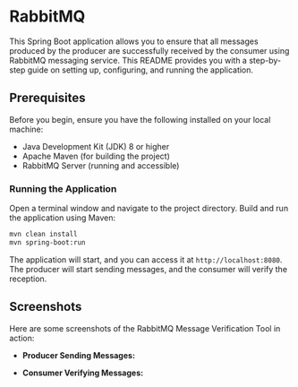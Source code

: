 # RabbitMQ

This Spring Boot application allows you to ensure that all messages produced by the producer are successfully received by the consumer using RabbitMQ messaging service. This README provides you with a step-by-step guide on setting up, configuring, and running the application.

## Prerequisites

Before you begin, ensure you have the following installed on your local machine:

- Java Development Kit (JDK) 8 or higher
- Apache Maven (for building the project)
- RabbitMQ Server (running and accessible)

### Running the Application

Open a terminal window and navigate to the project directory. Build and run the application using Maven:

```bash
mvn clean install
mvn spring-boot:run
```

The application will start, and you can access it at `http://localhost:8080`. The producer will start sending messages, and the consumer will verify the reception.

## Screenshots

Here are some screenshots of the RabbitMQ Message Verification Tool in action:
- **Producer Sending Messages:**

- **Consumer Verifying Messages:**
